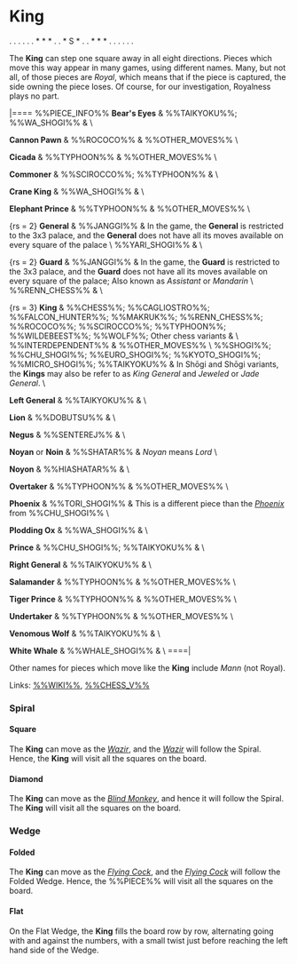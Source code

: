 # King

<div class = "movement">
. . . . .
. * * * .
. * S * .
. * * * .
. . . . .
</div>

The **King** can step one square away in all eight directions.
Pieces which move this way appear in many games, using different names.
Many, but not all, of those pieces are *Royal*, which means that if
the piece is captured, the side owning the piece loses.
Of course, for our investigation, Royalness plays no part.

|====
%%PIECE_INFO%%
  **Bear's Eyes**
& %%TAIKYOKU%%; %%WA_SHOGI%%
& \\

  **Cannon Pawn**
& %%ROCOCO%%
& %%OTHER_MOVES%% \\

  **Cicada**
& %%TYPHOON%%
& %%OTHER_MOVES%% \\

  **Commoner**
& %%SCIROCCO%%; %%TYPHOON%%
& \\

  **Crane King**
& %%WA_SHOGI%%
& \\

  **Elephant Prince**
& %%TYPHOON%%
& %%OTHER_MOVES%% \\

  {rs = 2}
  **General**
& %%JANGGI%%
& In the game, the **General** is restricted to the 3x3 palace, and the
  **General** does not have all its moves available on every square of
  the palace \\
  %%YARI_SHOGI%%
& \\

  {rs = 2}
  **Guard**
& %%JANGGI%%
& In the game, the **Guard** is restricted to the 3x3 palace,
  and the **Guard** does not have all its moves available 
  on every square of the palace; Also known as *Assistant* or *Mandarin* \\
  %%RENN_CHESS%%
& \\

  {rs = 3}
  **King**
& %%CHESS%%; %%CAGLIOSTRO%%; %%FALCON_HUNTER%%; %%MAKRUK%%;
  %%RENN_CHESS%%; %%ROCOCO%%; %%SCIROCCO%%; %%TYPHOON%%;
  %%WILDEBEEST%%; %%WOLF%%; Other chess variants
& \\
  %%INTERDEPENDENT%%
& %%OTHER_MOVES%% \\
  %%SHOGI%%; %%CHU_SHOGI%%; %%EURO_SHOGI%%; %%KYOTO_SHOGI%%;
  %%MICRO_SHOGI%%; %%TAIKYOKU%%
& In Sh&#x014d;gi and Sh&#x014d;gi variants, the **Kings** may also
  be refer to as *King General* and *Jeweled* or *Jade General*. \\

  **Left General**
& %%TAIKYOKU%%
& \\

  **Lion**
& %%DOBUTSU%%
& \\

  **Negus**
& %%SENTEREJ%%
& \\

  **Noyan** or **Noin** 
& %%SHATAR%%
& *Noyan* means *Lord* \\

  **Noyon** 
& %%HIASHATAR%%
& \\

  **Overtaker**
& %%TYPHOON%%
& %%OTHER_MOVES%% \\

  **Phoenix**
& %%TORI_SHOGI%%
& This is a different piece than the 
  [*Phoenix*](caliph.html) from %%CHU_SHOGI%% \\
  
  **Plodding Ox**
& %%WA_SHOGI%%
& \\

  **Prince**
& %%CHU_SHOGI%%; %%TAIKYOKU%%
& \\

  **Right General**
& %%TAIKYOKU%%
& \\

  **Salamander**
& %%TYPHOON%%
& %%OTHER_MOVES%% \\
  
  **Tiger Prince**
& %%TYPHOON%%
& %%OTHER_MOVES%% \\

  **Undertaker**
& %%TYPHOON%%
& %%OTHER_MOVES%% \\

  **Venomous Wolf**
& %%TAIKYOKU%%
& \\

  **White Whale**
& %%WHALE_SHOGI%%
& \\
====|

Other names for pieces which move like the **King**
include *Mann* (not Royal).

Links: [%%WIKI%%](#wiki:King_(chess)),
       [%%CHESS_V%%](#piece:king)

### Spiral

#### Square

The **King** can move as the [*Wazir*](wazir.html), and the
[*Wazir*](wazir.html)
will follow the Spiral. Hence, the **King** will visit all the squares on
the board.

#### Diamond

The **King** can move as the [*Blind Monkey*](blind_monkey.html), and hence
it will follow the Spiral. The **King** will visit all the squares on
the board.


### Wedge

#### Folded

The **King** can move as the [*Flying Cock*](flying_cock.html),
and the [*Flying Cock*](flying_cock.html)
will follow the Folded Wedge. Hence, the %%PIECE%% will visit all the squares on
the board.

#### Flat

On the Flat Wedge, the **King** fills the board row by row, alternating going
with and against the numbers, with a small twist just before reaching
the left hand side of the Wedge.
